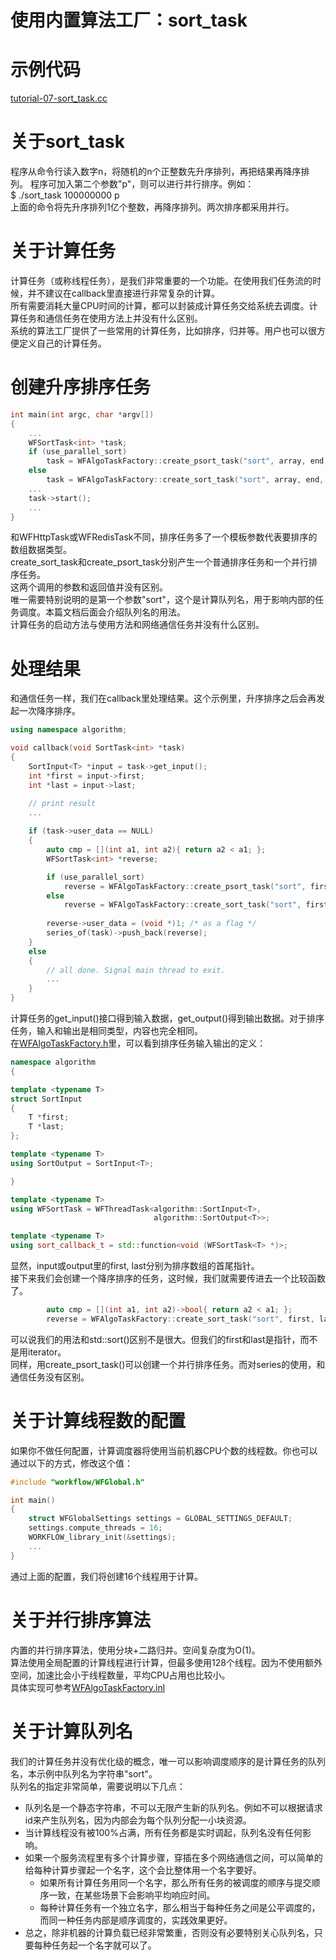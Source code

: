 # 使用内置算法工厂：sort_task
# 示例代码

[tutorial-07-sort_task.cc](/tutorial/tutorial-07-sort_task.cc)

# 关于sort_task

程序从命令行读入数字n，将随机的n个正整数先升序排列，再把结果再降序排列。 
程序可加入第二个参数"p"，则可以进行并行排序。例如：  
$ ./sort_task 100000000 p  
上面的命令将先升序排列1亿个整数，再降序排列。两次排序都采用并行。  

# 关于计算任务

计算任务（或称线程任务），是我们非常重要的一个功能。在使用我们任务流的时候，并不建议在callback里直接进行非常复杂的计算。  
所有需要消耗大量CPU时间的计算，都可以封装成计算任务交给系统去调度。计算任务和通信任务在使用方法上并没有什么区别。  
系统的算法工厂提供了一些常用的计算任务，比如排序，归并等。用户也可以很方便定义自己的计算任务。

# 创建升序排序任务
~~~cpp
int main(int argc, char *argv[])
{
    ...
    WFSortTask<int> *task;
    if (use_parallel_sort)
        task = WFAlgoTaskFactory::create_psort_task("sort", array, end, callback);
    else
        task = WFAlgoTaskFactory::create_sort_task("sort", array, end, callback);
    ...
    task->start();
    ...
}
~~~
和WFHttpTask或WFRedisTask不同，排序任务多了一个模板参数代表要排序的数组数据类型。  
create_sort_task和create_psort_task分别产生一个普通排序任务和一个并行排序任务。  
这两个调用的参数和返回值并没有区别。  
唯一需要特别说明的是第一个参数"sort"，这个是计算队列名，用于影响内部的任务调度。本篇文档后面会介绍队列名的用法。  
计算任务的启动方法与使用方法和网络通信任务并没有什么区别。  

# 处理结果

和通信任务一样，我们在callback里处理结果。这个示例里，升序排序之后会再发起一次降序排序。
~~~cpp
using namespace algorithm;

void callback(void SortTask<int> *task)
{
    SortInput<T> *input = task->get_input();
    int *first = input->first;
    int *last = input->last;

    // print result
    ...
    
    if (task->user_data == NULL)
    {
        auto cmp = [](int a1, int a2){ return a2 < a1; };
        WFSortTask<int> *reverse;

        if (use_parallel_sort)
            reverse = WFAlgoTaskFactory::create_psort_task("sort", first, last, cmp, callback);
        else
            reverse = WFAlgoTaskFactory::create_sort_task("sort", first, last, cmp, callback);
            
        reverse->user_data = (void *)1; /* as a flag */
        series_of(task)->push_back(reverse);
    }
    else
    {
        // all done. Signal main thread to exit.
        ... 
    }
}
~~~
计算任务的get_input()接口得到输入数据，get_output()得到输出数据。对于排序任务，输入和输出是相同类型，内容也完全相同。  
在[WFAlgoTaskFactory.h](../src/factory/WFAlgoTaskFactory.h)里，可以看到排序任务输入输出的定义：
~~~cpp
namespace algorithm
{

template <typename T>
struct SortInput
{
    T *first;
    T *last;
};

template <typename T>
using SortOutput = SortInput<T>;

}

template <typename T>
using WFSortTask = WFThreadTask<algorithm::SortInput<T>,
                                algorithm::SortOutput<T>>;

template <typename T>
using sort_callback_t = std::function<void (WFSortTask<T> *)>;

~~~
显然，input或output里的first, last分别为排序数组的首尾指针。  
接下来我们会创建一个降序排序的任务，这时候，我们就需要传进去一个比较函数了。  
~~~cpp
        auto cmp = [](int a1, int a2)->bool{ return a2 < a1; };
        reverse = WFAlgoTaskFactory::create_sort_task("sort", first, last, cmp, callback);
~~~
可以说我们的用法和std::sort()区别不是很大。但我们的first和last是指针，而不是用iterator。  
同样，用create_psort_task()可以创建一个并行排序任务。而对series的使用，和通信任务没有区别。  

# 关于计算线程数的配置

如果你不做任何配置，计算调度器将使用当前机器CPU个数的线程数。你也可以通过以下的方式，修改这个值：
~~~cpp
#include "workflow/WFGlobal.h"

int main()
{
    struct WFGlobalSettings settings = GLOBAL_SETTINGS_DEFAULT;
    settings.compute_threads = 16;
    WORKFLOW_library_init(&settings);
    ...
}
~~~
通过上面的配置，我们将创建16个线程用于计算。

# 关于并行排序算法

内置的并行排序算法，使用分块+二路归并。空间复杂度为O(1)。  
算法使用全局配置的计算线程进行计算，但最多使用128个线程。因为不使用额外空间，加速比会小于线程数量，平均CPU占用也比较小。  
具体实现可参考[WFAlgoTaskFactory.inl](../src/factory/WFAlgoTaskFactory.inl)

# 关于计算队列名

我们的计算任务并没有优化级的概念，唯一可以影响调度顺序的是计算任务的队列名，本示例中队列名为字符串"sort"。  
队列名的指定非常简单，需要说明以下几点：  
  * 队列名是一个静态字符串，不可以无限产生新的队列名。例如不可以根据请求id来产生队列名，因为内部会为每个队列分配一小块资源。  
  * 当计算线程没有被100%占满，所有任务都是实时调起，队列名没有任何影响。
  * 如果一个服务流程里有多个计算步骤，穿插在多个网络通信之间，可以简单的给每种计算步骤起一个名字，这个会比整体用一个名字要好。
    * 如果所有计算任务用同一个名字，那么所有任务的被调度的顺序与提交顺序一致，在某些场景下会影响平均响应时间。
    * 每种计算任务有一个独立名字，那么相当于每种任务之间是公平调度的，而同一种任务内部是顺序调度的，实践效果更好。
  * 总之，除非机器的计算负载已经非常繁重，否则没有必要特别关心队列名，只要每种任务起一个名字就可以了。
